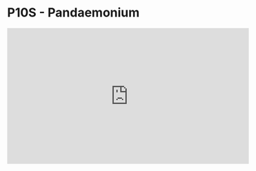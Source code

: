 # P10S - Pandaemonium 

<iframe width="560" height="315" src="https://www.youtube.com/embed/qwQoAAl9qsM" title="YouTube video player" frameborder="0" allow="accelerometer; autoplay; clipboard-write; encrypted-media; gyroscope; picture-in-picture; web-share" allowfullscreen></iframe>
